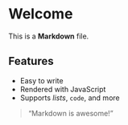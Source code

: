 # Welcome

This is a **Markdown** file.

## Features

- Easy to write
- Rendered with JavaScript
- Supports *lists*, `code`, and more

> “Markdown is awesome!”
>
